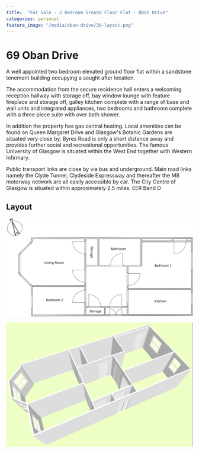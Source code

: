 ```yaml
---
title:  "For Sale - 2 Bedroom Ground Floor Flat - Oban Drive"
categories: personal
feature_image: "/media/oban-drive/3d-layout.png"
---
```


69 Oban Drive
=============

A well appointed two bedroom elevated ground floor flat within a sandstone tenement building occupying a sought after location.

The accommodation from the secure residence hall enters a welcoming reception hallway with storage off, bay window lounge with feature fireplace and storage off, galley kitchen complete with a range of base and wall units and integrated appliances, two bedrooms and bathroom complete with a three piece suite with over bath shower.

In addition the property has gas central heating. Local amenities can be found on Queen Margaret Drive and Glasgow's Botanic Gardens are situated very close by. Byres Road is only a short distance away and provides further social and recreational opportunities. The famous University of Glasgow is situated within the West End together with Western Infirmary.

Public transport links are close by via bus and underground. Main road links namely the Clyde Tunnel, Clydeside Expressway and thereafter the M8 motorway network are all easily accessible by car. The City Centre of Glasgow is situated within approximately 2.5 miles. EER Band D

Layout
------
[![Floor plan](/media/oban-drive/floor-plan.svg)](/media/oban-drive/floor-plan.svg)


[![3D layout](/media/oban-drive/3d-layout.png)](/media/oban-drive/3d-layout.pngg)

